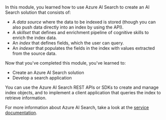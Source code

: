 In this module, you learned how to use Azure AI Search to create an AI Search solution that consists of:

- A *data source* where the data to be indexed is stored (though you can also push data directly into an index by using the API).
- A *skillset* that defines and enrichment pipeline of cognitive skills to enrich the index data.
- An *index* that defines fields, which the user can query.
- An *indexer* that populates the fields in the index with values extracted from the source data.

Now that you've completed this module, you've learned to:

- Create an Azure AI Search solution
- Develop a search application

You can use the Azure AI Search REST APIs or SDKs to create and manage index objects, and to implement a client application that queries the index to retrieve information.

For more information about Azure AI Search, take a look at the [service documentation](/azure/search/).
